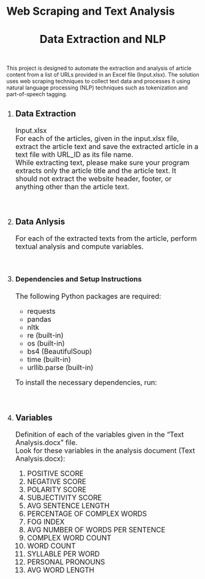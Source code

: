 # Web Scraping and Text Analysis
 <h1 style="text-align: center;">Data Extraction and NLP</h1><br>
 <p> This project is designed to automate the extraction and analysis of article content from a list of URLs provided in an Excel file (Input.xlsx). The solution uses web scraping techniques to collect text data and processes it using natural language processing (NLP) techniques such as tokenization and part-of-speech tagging. 
 </p>
<ol>
<li style="font-size: large;"> 
<h3>Data Extraction</h3> 
<p> Input.xlsx <br>
For each of the articles, given in the input.xlsx file, extract the article text and save the extracted article in a text file with URL_ID as its file name.<br>
While extracting text, please make sure your program extracts only the article title and the article text. It should not extract the website header, footer, or anything other than the article text. 
</p><br>
</li>
<li style="font-size: large;">
<h3>Data Anlysis</h3>
<p> For each of the extracted texts from the article, perform textual analysis and compute variables.
            </p><br>
        </li>
<li style="font-size: large;">
<h4>Dependencies and Setup Instructions</h3>
<p> The following Python packages are required:

   - requests
   - pandas
   - nltk
   - re (built-in)
   - os (built-in)
   - bs4 (BeautifulSoup)
   - time (built-in)
   - urllib.parse (built-in)
   
   To install the necessary dependencies, run:

  </p><br>
  </li>

<li style="font-size: large;">
            <h3>Variables</h3>
            <p>
                Definition of each of the variables given in the “Text Analysis.docx” file.<br>
                Look for these variables in the analysis document (Text Analysis.docx):<br>

<ol>
                    <li>POSITIVE SCORE</li>
                    <li>NEGATIVE SCORE</li>
                    <li>POLARITY SCORE</li>
                    <li>SUBJECTIVITY SCORE</li>
                    <li>AVG SENTENCE LENGTH</li>
                    <li>PERCENTAGE OF COMPLEX WORDS</li> 
                    <li>FOG INDEX</li>
                    <li>AVG NUMBER OF WORDS PER SENTENCE</li>
                    <li>COMPLEX WORD COUNT</li>
                    <li>WORD COUNT</li>
                    <li>SYLLABLE PER WORD</li>
                    <li>PERSONAL PRONOUNS</li>
                    <li>AVG WORD LENGTH</li>
                </ol>
            </p>
        </li>
    </ol>
